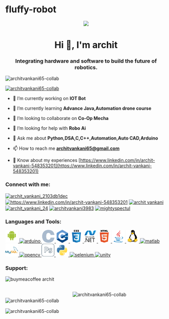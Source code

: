 # fluffy-robot
<div align="center">
  <img height="150" src="https://media.giphy.com/media/M9gbBd9nbDrOTu1Mqx/giphy.gif"  />
</div>

###




<h1 align="center">Hi 👋, I'm archit</h1>
<h3 align="center">Integrating hardware and software to build the future of robotics.</h3>

<p align="left"> <img src="https://komarev.com/ghpvc/?username=architvankani65-collab&label=Profile%20views&color=0e75b6&style=flat" alt="architvankani65-collab" /> </p>

<p align="left"> <a href="https://github.com/ryo-ma/github-profile-trophy"><img src="https://github-profile-trophy.vercel.app/?username=architvankani65-collab" alt="architvankani65-collab" /></a> </p>

- 🔭 I’m currently working on **IOT Bot**

- 🌱 I’m currently learning **Advance Java,Automation drone course**

- 👯 I’m looking to collaborate on **Co-Op Mecha**

- 🤝 I’m looking for help with **Robo Ai**

- 💬 Ask me about **Python,DSA,C,C++,Automation,Auto CAD,Arduino**

- 📫 How to reach me **architvankani65@gmail.com**

- 📄 Know about my experiences [https://www.linkedin.com/in/archit-vankani-548353201](https://www.linkedin.com/in/archit-vankani-548353201)

<h3 align="left">Connect with me:</h3>
<p align="left">
<a href="https://dev.to/archit_vankani_2103db1dec" target="blank"><img align="center" src="https://raw.githubusercontent.com/rahuldkjain/github-profile-readme-generator/master/src/images/icons/Social/devto.svg" alt="archit_vankani_2103db1dec" height="30" width="40" /></a>
<a href="https://linkedin.com/in/https://www.linkedin.com/in/archit-vankani-548353201" target="blank"><img align="center" src="https://raw.githubusercontent.com/rahuldkjain/github-profile-readme-generator/master/src/images/icons/Social/linked-in-alt.svg" alt="https://www.linkedin.com/in/archit-vankani-548353201" height="30" width="40" /></a>
<a href="https://fb.com/archit vankani" target="blank"><img align="center" src="https://raw.githubusercontent.com/rahuldkjain/github-profile-readme-generator/master/src/images/icons/Social/facebook.svg" alt="archit vankani" height="30" width="40" /></a>
<a href="https://instagram.com/archit_vankani_24" target="blank"><img align="center" src="https://raw.githubusercontent.com/rahuldkjain/github-profile-readme-generator/master/src/images/icons/Social/instagram.svg" alt="archit_vankani_24" height="30" width="40" /></a>
<a href="https://www.youtube.com/c/architvankani3983" target="blank"><img align="center" src="https://raw.githubusercontent.com/rahuldkjain/github-profile-readme-generator/master/src/images/icons/Social/youtube.svg" alt="architvankani3983" height="30" width="40" /></a>
<a href="https://discord.gg/mightyspectul" target="blank"><img align="center" src="https://raw.githubusercontent.com/rahuldkjain/github-profile-readme-generator/master/src/images/icons/Social/discord.svg" alt="mightyspectul" height="30" width="40" /></a>
</p>

<h3 align="left">Languages and Tools:</h3>
<p align="left"> <a href="https://developer.android.com" target="_blank" rel="noreferrer"> <img src="https://raw.githubusercontent.com/devicons/devicon/master/icons/android/android-original-wordmark.svg" alt="android" width="40" height="40"/> </a> <a href="https://www.arduino.cc/" target="_blank" rel="noreferrer"> <img src="https://cdn.worldvectorlogo.com/logos/arduino-1.svg" alt="arduino" width="40" height="40"/> </a> <a href="https://www.cprogramming.com/" target="_blank" rel="noreferrer"> <img src="https://raw.githubusercontent.com/devicons/devicon/master/icons/c/c-original.svg" alt="c" width="40" height="40"/> </a> <a href="https://www.w3schools.com/cpp/" target="_blank" rel="noreferrer"> <img src="https://raw.githubusercontent.com/devicons/devicon/master/icons/cplusplus/cplusplus-original.svg" alt="cplusplus" width="40" height="40"/> </a> <a href="https://www.w3schools.com/css/" target="_blank" rel="noreferrer"> <img src="https://raw.githubusercontent.com/devicons/devicon/master/icons/css3/css3-original-wordmark.svg" alt="css3" width="40" height="40"/> </a> <a href="https://dotnet.microsoft.com/" target="_blank" rel="noreferrer"> <img src="https://raw.githubusercontent.com/devicons/devicon/master/icons/dot-net/dot-net-original-wordmark.svg" alt="dotnet" width="40" height="40"/> </a> <a href="https://www.w3.org/html/" target="_blank" rel="noreferrer"> <img src="https://raw.githubusercontent.com/devicons/devicon/master/icons/html5/html5-original-wordmark.svg" alt="html5" width="40" height="40"/> </a> <a href="https://www.java.com" target="_blank" rel="noreferrer"> <img src="https://raw.githubusercontent.com/devicons/devicon/master/icons/java/java-original.svg" alt="java" width="40" height="40"/> </a> <a href="https://www.linux.org/" target="_blank" rel="noreferrer"> <img src="https://raw.githubusercontent.com/devicons/devicon/master/icons/linux/linux-original.svg" alt="linux" width="40" height="40"/> </a> <a href="https://www.mathworks.com/" target="_blank" rel="noreferrer"> <img src="https://upload.wikimedia.org/wikipedia/commons/2/21/Matlab_Logo.png" alt="matlab" width="40" height="40"/> </a> <a href="https://www.mysql.com/" target="_blank" rel="noreferrer"> <img src="https://raw.githubusercontent.com/devicons/devicon/master/icons/mysql/mysql-original-wordmark.svg" alt="mysql" width="40" height="40"/> </a> <a href="https://opencv.org/" target="_blank" rel="noreferrer"> <img src="https://www.vectorlogo.zone/logos/opencv/opencv-icon.svg" alt="opencv" width="40" height="40"/> </a> <a href="https://www.photoshop.com/en" target="_blank" rel="noreferrer"> <img src="https://raw.githubusercontent.com/devicons/devicon/master/icons/photoshop/photoshop-line.svg" alt="photoshop" width="40" height="40"/> </a> <a href="https://www.python.org" target="_blank" rel="noreferrer"> <img src="https://raw.githubusercontent.com/devicons/devicon/master/icons/python/python-original.svg" alt="python" width="40" height="40"/> </a> <a href="https://www.selenium.dev" target="_blank" rel="noreferrer"> <img src="https://raw.githubusercontent.com/detain/svg-logos/780f25886640cef088af994181646db2f6b1a3f8/svg/selenium-logo.svg" alt="selenium" width="40" height="40"/> </a> <a href="https://unity.com/" target="_blank" rel="noreferrer"> <img src="https://www.vectorlogo.zone/logos/unity3d/unity3d-icon.svg" alt="unity" width="40" height="40"/> </a> </p>

<h3 align="left">Support:</h3>
<p><a href="https://www.buymeacoffee.com/buymeacoffee archit"> <img align="left" src="https://cdn.buymeacoffee.com/buttons/v2/default-yellow.png" height="50" width="210" alt="buymeacoffee archit" /></a></p><br><br>

<p><img align="left" src="https://github-readme-stats.vercel.app/api/top-langs?username=architvankani65-collab&show_icons=true&locale=en&layout=compact" alt="architvankani65-collab" /></p>

<p>&nbsp;<img align="center" src="https://github-readme-stats.vercel.app/api?username=architvankani65-collab&show_icons=true&locale=en" alt="architvankani65-collab" /></p>

<p><img align="center" src="https://github-readme-streak-stats.herokuapp.com/?user=architvankani65-collab&" alt="architvankani65-collab" /></p>
